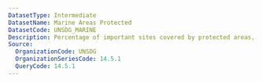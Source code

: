 ```yaml
---
DatasetType: Intermediate
DatasetName: Marine Areas Protected
DatasetCode: UNSDG_MARINE
Description: Percentage of important sites covered by protected areas, marine
Source:
  OrganizationCode: UNSDG
  OrganizationSeriesCode: 14.5.1
  QueryCode: 14.5.1
---
```


